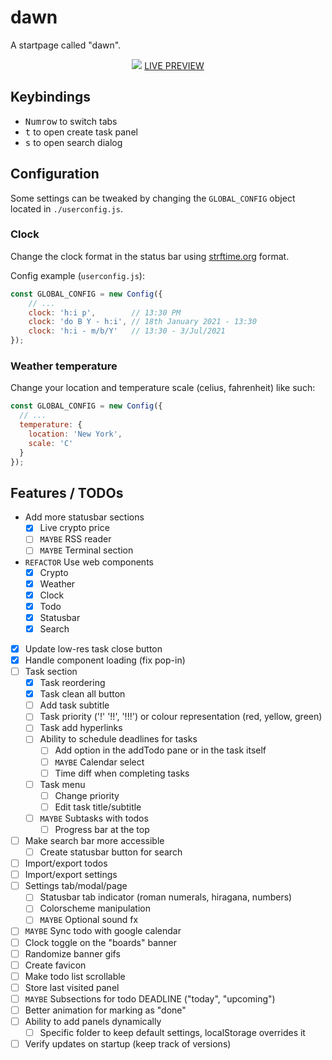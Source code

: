 # dawn
A startpage called "dawn".

<p align="center">
  <img src="https://i.imgur.com/SZR3eaz.png">
  <a href="https://b-coimbra.github.io/dawn/">LIVE PREVIEW</a>
</div>

## Keybindings

- <kbd>Numrow</kbd> to switch tabs
- <kbd>t</kbd> to open create task panel
- <kbd>s</kbd> to open search dialog

## Configuration

Some settings can be tweaked by changing the `GLOBAL_CONFIG` object located in `./userconfig.js`.

### Clock

Change the clock format in the status bar using [strftime.org](https://strftime.org) format.

Config example (`userconfig.js`):

```js
const GLOBAL_CONFIG = new Config({
    // ...
    clock: 'h:i p',        // 13:30 PM
    clock: 'do B Y - h:i', // 18th January 2021 - 13:30
    clock: 'h:i - m/b/Y'   // 13:30 - 3/Jul/2021
});
```

### Weather temperature

Change your location and temperature scale (celius, fahrenheit) like such:

```js
const GLOBAL_CONFIG = new Config({
  // ...
  temperature: {
    location: 'New York',
    scale: 'C'
  }
});
```

## Features / TODOs

  - Add more statusbar sections
    - [X] Live crypto price
    - [ ] `MAYBE` RSS reader
    - [ ] `MAYBE` Terminal section
  - `REFACTOR` Use web components
    - [X] Crypto
    - [X] Weather
    - [X] Clock
    - [X] Todo
    - [X] Statusbar
    - [X] Search
  - [X] Update low-res task close button
  - [X] Handle component loading (fix pop-in)
  - [ ] Task section
    - [X] Task reordering
    - [X] Task clean all button
    - [ ] Add task subtitle
    - [ ] Task priority ('!' '!!', '!!!') or colour representation (red, yellow, green)
    - [ ] Task add hyperlinks
    - [ ] Ability to schedule deadlines for tasks
      - [ ] Add option in the addTodo pane or in the task itself
      - [ ] `MAYBE` Calendar select
      - [ ] Time diff when completing tasks
    - [ ] Task menu
      - [ ] Change priority
      - [ ] Edit task title/subtitle
    - [ ] `MAYBE` Subtasks with todos
      - [ ] Progress bar at the top
  - [ ] Make search bar more accessible
    - [ ] Create statusbar button for search
  - [ ] Import/export todos
  - [ ] Import/export settings
  - [ ] Settings tab/modal/page
    - [ ] Statusbar tab indicator (roman numerals, hiragana, numbers)
    - [ ] Colorscheme manipulation
    - [ ] `MAYBE` Optional sound fx
  - [ ] `MAYBE` Sync todo with google calendar
  - [ ] Clock toggle on the "boards" banner
  - [ ] Randomize banner gifs
  - [ ] Create favicon
  - [ ] Make todo list scrollable
  - [ ] Store last visited panel
  - [ ] `MAYBE` Subsections for todo DEADLINE ("today", "upcoming")
  - [ ] Better animation for marking as "done"
  - [ ] Ability to add panels dynamically
    - [ ] Specific folder to keep default settings, localStorage overrides it
  - [ ] Verify updates on startup (keep track of versions)
